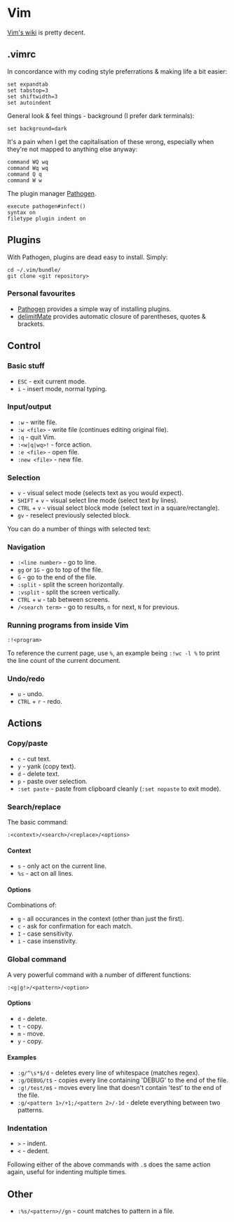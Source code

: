 # Vim


[Vim's wiki](http://vim.wikia.com/) is pretty decent.


## .vimrc


In concordance with my coding style preferrations & making life a bit easier:

    set expandtab
    set tabstop=3
    set shiftwidth=3
    set autoindent

General look & feel things - background (I prefer dark terminals):

    set background=dark

It's a pain when I get the capitalisation of these wrong, especially when they're not mapped to anything else anyway:

    command WQ wq
    command Wq wq
    command Q q
    command W w

The plugin manager [Pathogen](https://github.com/tpope/vim-pathogen).

    execute pathogen#infect()
    syntax on
    filetype plugin indent on


## Plugins


With Pathogen, plugins are dead easy to install. Simply:

    cd ~/.vim/bundle/
    git clone <git repository>

### Personal favourites

* [Pathogen](https://github.com/tpope/vim-pathogen) provides a simple way of installing plugins.
* [delimitMate](http://www.vim.org/scripts/script.php?script_id=2754) provides automatic closure of parentheses, quotes & brackets.


## Control


### Basic stuff

* `ESC` - exit current mode.
* `i` - insert mode, normal typing.

### Input/output

* `:w` - write file.
* `:w <file>` - write file (continues editing original file).
* `:q` - quit Vim.
* `:<w|q|wq>!` - force action.
* `:e <file>` - open file.
* `:new <file>` - new file.

### Selection

* `v` - visual select mode (selects text as you would expect).
* `SHIFT` + `v` - visual select line mode (select text by lines).
* `CTRL` + `v` - visual select block mode (select text in a square/rectangle).
* `gv` - reselect previously selected block.

You can do a number of things with selected text:

### Navigation

* `:<line number>` - go to line.
* `gg` or `1G` - go to top of the file.
* `G` - go to the end of the file.
* `:split` - split the screen horizontally.
* `:vsplit` - split the screen vertically.
* `CTRL` + `w` - tab between screens.
* `/<search term>` - go to results, `n` for next, `N` for previous.

### Running programs from inside Vim


    :!<program>


To reference the current page, use `%`, an example being `:!wc -l %` to print the line count of the current document.

### Undo/redo

* `u` - undo.
* `CTRL` + `r` - redo.

## Actions

### Copy/paste

* `c` - cut text.
* `y` - yank (copy text).
* `d` - delete text.
* `p` - paste over selection.
* `:set paste` - paste from clipboard cleanly (`:set nopaste` to exit mode).

### Search/replace

The basic command:

    :<context>/<search>/<replace>/<options>

#### Context

* `s` - only act on the current line.
* `%s` - act on all lines.

#### Options

Combinations of:

* `g` - all occurances in the context (other than just the first).
* `c` - ask for confirmation for each match.
* `I` - case sensitivity.
* `i` - case insenstivity.

### Global command

A very powerful command with a number of different functions:

    :<g|g!>/<pattern>/<option>

#### Options

* `d` - delete.
* `t` - copy.
* `m` - move.
* `y` - copy.

#### Examples

* `:g/^\s*$/d` - deletes every line of whitespace (matches regex).
* `:g/DEBUG/t$` - copies every line containing 'DEBUG' to the end of the file.
* `:g!/test/m$` - moves every line that doesn't contain 'test' to the end of the file.
* `:g/<pattern 1>/+1;/<pattern 2>/-1d` - delete everything between two patterns.


### Indentation

* `>` - indent.
* `<` - dedent.

Following either of the above commands with `.`s does the same action again, useful for indenting multiple times.


## Other

* `:%s/<pattern>//gn` - count matches to pattern in a file.

